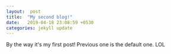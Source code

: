 ```yaml
---
layout:  post
title:  "My second blog!"
date:   2019-04-18 23:08:59 +0530
categories: jekyll update
---
```

By the way it's my first post! Previous one is the default one. LOL
